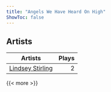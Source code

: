 ```yaml
---
title: "Angels We Have Heard On High"
ShowToc: false
---
```


## Artists
Artists | Plays 
----- | -----: 
[Lindsey Stirling](/artists/lindsey-stirling-780013) | 2

{{< more >}}